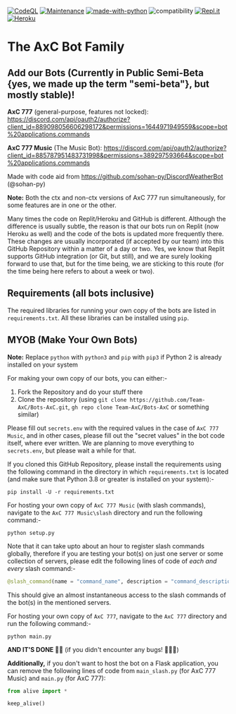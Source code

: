 [![CodeQL](https://github.com/chinmoysir/DISCORD-BOT/actions/workflows/codeql-analysis.yml/badge.svg)](https://github.com/chinmoysir/DISCORD-BOT/actions/workflows/codeql-analysis.yml)
[![Maintenance](https://img.shields.io/badge/Maintained%3F-yes-success.svg?labelColor=2d3339)](https://github.com/chinmoysir/DISCORD-BOT/graphs/commit-activity)
[![made-with-python](https://img.shields.io/badge/Made%20in-Python-1f425f.svg?logo=python&labelColor=2d3339)](https://www.python.org/)
![compatibility](https://img.shields.io/badge/Compatibility-Python_3.8.x_thru_3.10.x-21415b?logo=python&labelColor=2d3339)
[![Repl.it](https://img.shields.io/badge/Hosted_on-Replit-0d101e.svg?logo=replit&logoColor=white&labelColor=2d3339)](https://replit.com/@Abhisheksaxena4)
[![Heroku](https://img.shields.io/badge/Hosted%20on-Heroku-3b2f63?logo=heroku&labelColor=2d3339)](https://music-bot-axc-777.herokuapp.com/)
# The AxC Bot Family
## Add our Bots (Currently in Public Semi-Beta {yes, we made up the term "semi-beta"}, but mostly stable)!
**AxC 777** (general-purpose, features not locked): https://discord.com/api/oauth2/authorize?client_id=889098056606298172&permissions=1644971949559&scope=bot%20applications.commands 

**AxC 777 Music** (The Music Bot): https://discord.com/api/oauth2/authorize?client_id=885787951483731998&permissions=389297593664&scope=bot%20applications.commands 

Made with code aid from https://github.com/sohan-py/DiscordWeatherBot (@sohan-py)

**Note:** Both the ctx and non-ctx versions of AxC 777 run simultaneously, for some features are in one or the other.

Many times the code on Replit/Heroku and GitHub is different. Although the difference is usually subtle, the reason is that our bots run on Replit (now Heroku as well) and the code of the bots is updated more frequently there. These changes are usually incorporated (if accepted by our team) into this GitHub Repository within a matter of a day or two. Yes, we know that Replit supports GitHub integration (or Git, but still), and we are surely looking forward to use that, but for the time being, we are sticking to this route (for the time being here refers to about a week or two).

## Requirements (all bots inclusive)
The required libraries for running your own copy of the bots are listed in `requirements.txt`. All these libraries can be installed using `pip`.

## MYOB (Make Your Own Bots)
**Note:** Replace `python` with `python3` and `pip` with `pip3` if Python 2 is already installed on your system

For making your own copy of our bots, you can either:-
1. Fork the Repository and do your stuff there
2. Clone the repository (using `git clone https://github.com/Team-AxC/Bots-AxC.git`, `gh repo clone Team-AxC/Bots-AxC` or something similar)

Please fill out `secrets.env` with the required values in the case of `AxC 777 Music`, and in other cases, please fill out the "secret values" in the bot code itself, where ever written. We are planning to move everything to `secrets.env`, but please wait a while for that.

If you cloned this GitHub Repository, please install the requirements using the following command in the directory in which `requirements.txt` is located (and make sure that Python 3.8 or greater is installed on your system):-
```
pip install -U -r requirements.txt
```

For hosting your own copy of `AxC 777 Music` (with slash commands), navigate to the `AxC 777 Music\slash` directory and run the following command:-
```
python setup.py
```
Note that it can take upto about an hour to register slash commands globally, therefore if you are testing your bot(s) on just one server or some collection of servers, please edit the following lines of code of _each and every_ slash command:-
```python
@slash_command(name = "command_name", description = "command_description", guild_ids = [server_id_of_server_1, server_id_of_server_2]
```
This should give an almost instantaneous access to the slash commands of the bot(s) in the mentioned servers.

For hosting your own copy of `AxC 777`, navigate to the `AxC 777` directory and run the following command:-
```
python main.py
```

**AND IT'S DONE 🥳🎉** (if you didn't encounter any bugs! 🥲😵‍💫)

**Additionally,** if you don't want to host the bot on a Flask application, you can remove the following lines of code from `main_slash.py` (for AxC 777 Music) and `main.py` (for AxC 777):
```python
from alive import *

keep_alive()
```

